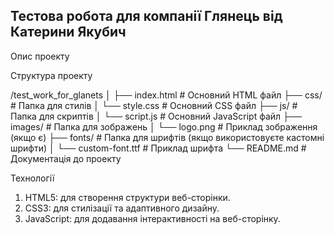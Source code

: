## Тестова робота для компанії Глянець від Катерини Якубич

Опис проекту

Структура проекту

/test_work_for_glanets
│
├── index.html # Основний HTML файл
├── css/ # Папка для стилів
│ └── style.css # Основний CSS файл
├── js/ # Папка для скриптів
│ └── script.js # Основний JavaScript файл
├── images/ # Папка для зображень
│ └── logo.png # Приклад зображення (якщо є)
├── fonts/ # Папка для шрифтів (якщо використовуєте кастомні шрифти)
│ └── custom-font.ttf # Приклад шрифта
└── README.md # Документація до проекту

Технології

1. HTML5: для створення структури веб-сторінки.
2. CSS3: для стилізації та адаптивного дизайну.
3. JavaScript: для додавання інтерактивності на веб-сторінку.
